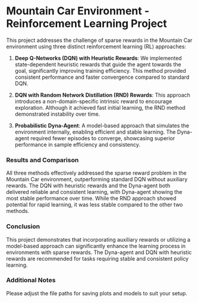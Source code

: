 # Mountain Car Environment - Reinforcement Learning Project

This project addresses the challenge of sparse rewards in the Mountain Car environment using three distinct reinforcement learning (RL) approaches:

1. **Deep Q-Networks (DQN) with Heuristic Rewards**: We implemented state-dependent heuristic rewards that guide the agent towards the goal, significantly improving training efficiency. This method provided consistent performance and faster convergence compared to standard DQN.

2. **DQN with Random Network Distillation (RND) Rewards**: This approach introduces a non-domain-specific intrinsic reward to encourage exploration. Although it achieved fast initial learning, the RND method demonstrated instability over time.

3. **Probabilistic Dyna-Agent**: A model-based approach that simulates the environment internally, enabling efficient and stable learning. The Dyna-agent required fewer episodes to converge, showcasing superior performance in sample efficiency and consistency.

### Results and Comparison

All three methods effectively addressed the sparse reward problem in the Mountain Car environment, outperforming standard DQN without auxiliary rewards. The DQN with heuristic rewards and the Dyna-agent both delivered reliable and consistent learning, with Dyna-agent showing the most stable performance over time. While the RND approach showed potential for rapid learning, it was less stable compared to the other two methods.

### Conclusion

This project demonstrates that incorporating auxiliary rewards or utilizing a model-based approach can significantly enhance the learning process in environments with sparse rewards. The Dyna-agent and DQN with heuristic rewards are recommended for tasks requiring stable and consistent policy learning.


### Additional Notes
Please adjust the file paths for saving plots and models to suit your setup.
